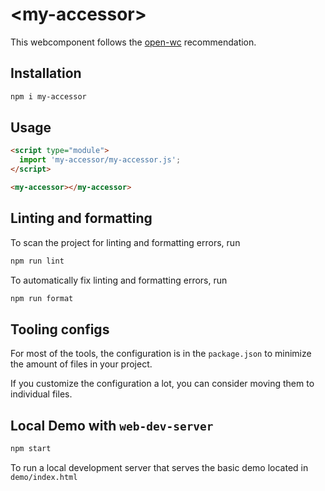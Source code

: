 # \<my-accessor>

This webcomponent follows the [open-wc](https://github.com/open-wc/open-wc) recommendation.

## Installation

```bash
npm i my-accessor
```

## Usage

```html
<script type="module">
  import 'my-accessor/my-accessor.js';
</script>

<my-accessor></my-accessor>
```

## Linting and formatting

To scan the project for linting and formatting errors, run

```bash
npm run lint
```

To automatically fix linting and formatting errors, run

```bash
npm run format
```


## Tooling configs

For most of the tools, the configuration is in the `package.json` to minimize the amount of files in your project.

If you customize the configuration a lot, you can consider moving them to individual files.

## Local Demo with `web-dev-server`

```bash
npm start
```

To run a local development server that serves the basic demo located in `demo/index.html`
